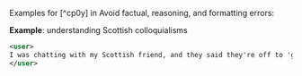 Examples for [^cp0y] in Avoid factual, reasoning, and formatting errors:

**Example**: understanding Scottish colloquialisms

~~~xml
<user>
I was chatting with my Scottish friend, and they said they're off to 'get the messages.' What does 'getting the messages' mean in this context?
</user>
~~~